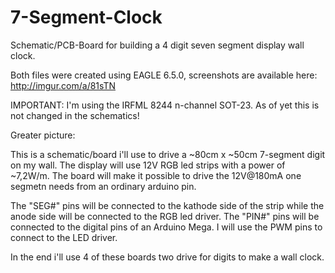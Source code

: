 7-Segment-Clock
===============

Schematic/PCB-Board for building a 4 digit seven segment display wall clock.


Both files were created using EAGLE 6.5.0, screenshots are available here: http://imgur.com/a/81sTN


IMPORTANT:
I'm using the IRFML 8244 n-channel SOT-23. As of yet this is not changed in the schematics!


Greater picture:

This is a schematic/board i'll use to drive a ~80cm x ~50cm 7-segment digit on my wall. The display will use 12V RGB led strips with a power of ~7,2W/m. The board will make it possible to drive the 12V@180mA one segmetn needs from an ordinary arduino pin.

The "SEG#" pins will be connected to the kathode side of the strip while the anode side will be connected to the RGB led driver. The "PIN#" pins will be connected to the digital pins of an Arduino Mega. I will use the PWM pins to connect to the LED driver.

In the end i'll use 4 of these boards two drive for digits to make a wall clock.

